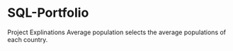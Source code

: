 # SQL-Portfolio
Project Explinations
Average population selects the average populations of each country.
